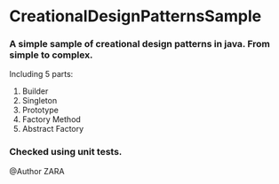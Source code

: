 # CreationalDesignPatternsSample

### A simple sample of creational design patterns in java. From simple to complex.


Including 5 parts:
1. Builder
2. Singleton
3. Prototype
4. Factory Method
5. Abstract Factory


### Checked using unit tests.

@Author
ZARA